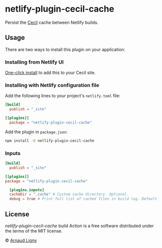 # netlify-plugin-cecil-cache

Persist the [Cecil](https://cecil.app) cache between Netlify builds.

## Usage

There are two ways to install this plugin on your application:

### Installing from Netlify UI

[One-click install](http://app.netlify.com/plugins/netlify-plugin-cecil-cache/install) to add this to your Cecil site.

### Installing with Netlify configuration file

Add the following lines to your project's `netlify.toml` file:

```toml
[build]
  publish = "_site"

[[plugins]]
  package = "netlify-plugin-cecil-cache"
```

Add the plugin in `package.json`:

```bash
npm install -D netlify-plugin-cecil-cache
```

### Inputs

```toml
[build]
  publish = "_site"

[[plugins]]
package = "netlify-plugin-cecil-cache"

  [plugins.inputs]
  cacheDir = ".cache" # Custom cache directory. Optional.
  debug = true # Print full list of cached files in build log. Default = false.
```

## License

_netlify-plugin-cecil-cache_ build Action is a free software distributed under the terms of the MIT license.

© [Arnaud Ligny](https://arnaudligny.fr)
